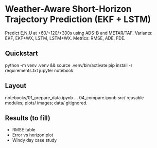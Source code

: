# Weather-Aware Short-Horizon Trajectory Prediction (EKF + LSTM)
Predict E,N,U at +60/+120/+300s using ADS-B and METAR/TAF.
Variants: EKF, EKF+WX, LSTM, LSTM+WX. Metrics: RMSE, ADE, FDE.

## Quickstart
python -m venv .venv && source .venv/bin/activate
pip install -r requirements.txt
jupyter notebook

## Layout
notebooks/01_prepare_data.ipynb … 04_compare.ipynb
src/ reusable modules; plots/ images; data/ gitignored.

## Results (to fill)
- RMSE table
- Error vs horizon plot
- Windy day case study

